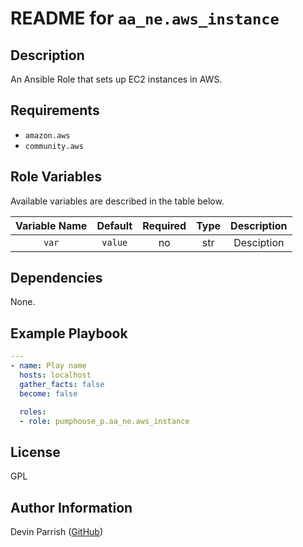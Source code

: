 # README for `aa_ne.aws_instance`

## Description

An Ansible Role that sets up EC2 instances in AWS.

## Requirements

* `amazon.aws`
* `community.aws`

## Role Variables

Available variables are described in the table below.

| Variable Name | Default | Required | Type | Description |
|:-------------:|:-------:|:--------:|:----:|:-----------:|
|     `var`     | `value` |    no    | str  | Desciption  |


## Dependencies

None.

## Example Playbook

```yaml
---
- name: Play name
  hosts: localhost
  gather_facts: false
  become: false

  roles:
  - role: pumphouse_p.aa_ne.aws_instance
```

## License

GPL

## Author Information

Devin Parrish ([GitHub](https://github.com/pumphouse-p))